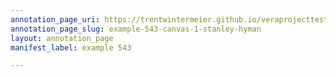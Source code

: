```yaml
---
annotation_page_uri: https://trentwintermeier.github.io/veraprojecttest/annotations/example-543-canvas-1-stanley-hyman.json
annotation_page_slug: example-543-canvas-1-stanley-hyman
layout: annotation_page
manifest_label: example 543

---
```

